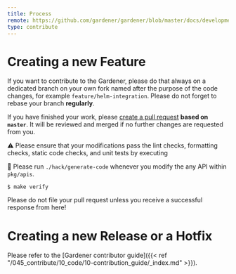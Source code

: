 ```yaml
---
title: Process
remote: https://github.com/gardener/gardener/blob/master/docs/development/process.md
type: contribute
---
```

# Creating a new Feature
If you want to contribute to the Gardener, please do that always on a dedicated branch on your own fork named after the purpose of the code changes, for example `feature/helm-integration`.
Please do not forget to rebase your branch **regularly**.

If you have finished your work, please [create a pull request](https://raw.githubusercontent.com/gardener/gardener/master/docs/development/compare) **based on `master`**. It will be reviewed and merged if no further changes are requested from you.

:warning: Please ensure that your modifications pass the lint checks, formatting checks, static code checks, and unit tests by executing

:rotating_light: Please run `./hack/generate-code` whenever you modify the any API within `pkg/apis`.

```
$ make verify
```
Please do not file your pull request unless you receive a successful response from here!

# Creating a new Release or a Hotfix
Please refer to the [Gardener contributor guide]({{< ref "/045_contribute/10_code/10-contribution_guide/_index.md" >}}).
